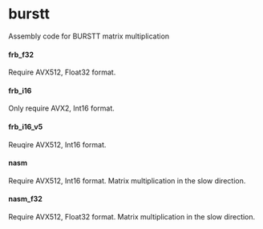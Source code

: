 # burstt

Assembly code for BURSTT matrix multiplication

#### frb_f32
Require AVX512, Float32 format.

#### frb_i16
Only require AVX2, Int16 format.

#### frb_i16_v5
Reuqire AVX512, Int16 format.

#### nasm
Require AVX512, Int16 format. Matrix multiplication in the slow direction.

#### nasm_f32
Require AVX512, Float32 format. Matrix multiplication in the slow direction.
